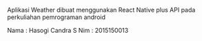 Aplikasi Weather dibuat menggunakan React Native plus API pada perkuliahan pemrograman android

Nama : Hasogi Candra S
Nim : 2015150013
